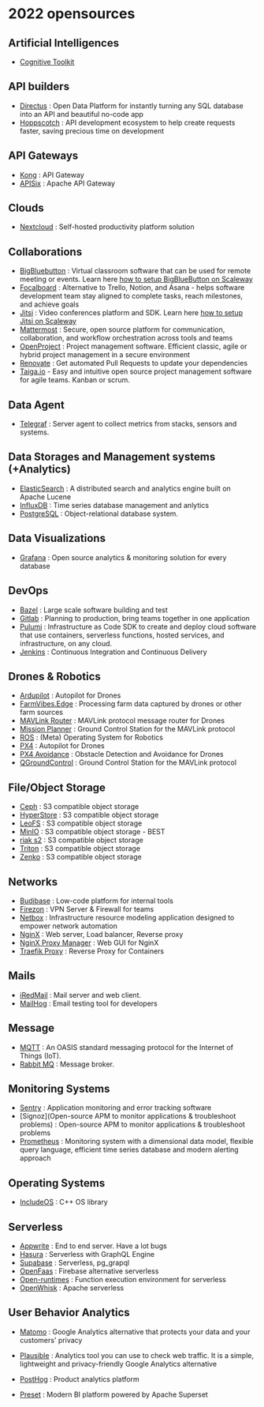 # 2022 opensources

## Artificial Intelligences

- [Cognitive Toolkit](https://learn.microsoft.com/en-us/cognitive-toolkit/)

## API builders

- [Directus](https://directus.io/) : Open Data Platform for instantly turning any SQL database into an API and beautiful no-code app
- [Hoppscotch](https://hoppscotch.io/) : API development ecosystem to help create requests faster, saving precious time on development

## API Gateways

- [Kong](https://konghq.com/) : API Gateway
- [APISix](https://apisix.apache.org/) : Apache API Gateway

## Clouds

- [Nextcloud](https://nextcloud.com/) : Self-hosted productivity platform solution

## Collaborations

- [BigBluebutton](https://bigbluebutton.org/) : Virtual classroom software that can be used for remote meeting or events. Learn here [how to setup BigBlueButton on Scaleway](https://blog.scaleway.com/building-bigbluebutton-powered-by-scaleway/)
- [Focalboard](https://www.focalboard.com/) : Alternative to Trello, Notion, and Asana - helps software development  team stay aligned to complete tasks, reach milestones, and achieve goals
- [Jitsi](https://jitsi.org/meet) : Video conferences platform and SDK. Learn here [how to setup Jitsi on Scaleway](https://blog.scaleway.com/building-jitsi-solution-powered-by-scaleway/)
- [Mattermost](https://mattermost.com/) : Secure, open source platform for communication, collaboration, and workflow orchestration across tools and teams
- [OpenProject](https://www.openproject.org/) : Project management software. Efficient classic, agile or hybrid project management in a secure environment
- [Renovate](https://www.mend.io/free-developer-tools/renovate/) : Get automated Pull Requests to update your dependencies
- [Taiga.io](https://www.taiga.io/) - Easy and intuitive open source project management software for agile teams. Kanban or scrum.

## Data Agent

- [Telegraf](https://www.influxdata.com/time-series-platform/telegraf/) : Server agent to collect metrics from stacks, sensors and systems.

## Data Storages and Management systems (+Analytics)

- [ElasticSearch](https://www.elastic.co/) : A distributed search and analytics engine built on Apache Lucene
- [InfluxDB](https://www.influxdata.com/) : Time series database management and anlytics
- [PostgreSQL](https://www.postgresql.org/) : Object-relational database system.

## Data Visualizations

- [Grafana](https://grafana.com/) : Open source analytics & monitoring solution for every database

## DevOps

- [Bazel](https://bazel.build/) : Large scale software building and test
- [Gitlab](https://about.gitlab.com/) : Planning to production, bring teams together in one application
- [Pulumi](https://github.com/pulumi/pulumi) : Infrastructure as Code SDK to create and deploy cloud software that use  containers, serverless functions, hosted services, and infrastructure,  on any cloud.
- [Jenkins](https://www.jenkins.io/) : Continuous Integration and Continuous Delivery

## Drones & Robotics

- [Ardupilot](https://ardupilot.org/) : Autopilot for Drones
- [FarmVibes.Edge](https://www.microsoft.com/en-us/research/project/project-farmvibes/articles/farmvibes-edge/) : Processing farm data captured by drones or other farm sources
- [MAVLink Router](https://github.com/mavlink-router/mavlink-router) : MAVLink protocol message router for Drones
- [Mission Planner](https://ardupilot.org/planner/) : Ground Control Station for the MAVLink protocol
- [ROS](https://www.ros.org/) : (Meta) Operating System for Robotics
- [PX4](https://px4.io/) : Autopilot for Drones
- [PX4 Avoidance](https://github.com/PX4/PX4-Avoidance) : Obstacle Detection and Avoidance for Drones
- [QGroundControl](http://qgroundcontrol.com/) : Ground Control Station for the MAVLink protocol

## File/Object Storage

- [Ceph](https://ceph.io/en/discover/technology/) : S3 compatible object storage
- [HyperStore](https://cloudian.com/products/hyperstore/) : S3 compatible object storage
- [LeoFS](http://leo-project.net/leofs/) : S3 compatible object storage 
- [MinIO](https://min.io/) : S3 compatible object storage - BEST
- [riak s2](https://riak.com/products/riak-s2/index.html?p=6196.html) : S3 compatible object storage 
- [Triton](https://www.tritondatacenter.com/triton/compute) : S3 compatible object storage 
- [Zenko](https://www.zenko.io/cloudserver/) : S3 compatible object storage

## Networks

- [Budibase](https://budibase.com/) : Low-code platform for internal tools
- [Firezon](https://www.firezone.dev/?source=firez.one) : VPN Server & Firewall for teams
- [Netbox](https://github.com/netbox-community/netbox) : Infrastructure resource modeling application designed to empower network automation
- [NginX](https://www.nginx.com/) : Web server, Load balancer, Reverse proxy
- [NginX Proxy Manager](https://nginxproxymanager.com/) : Web GUI for NginX
- [Traefik Proxy](https://traefik.io/traefik/) : Reverse Proxy for Containers

## Mails

- [iRedMail](https://www.iredmail.org/index.html) : Mail server and web client.
- [MailHog](https://github.com/mailhog/MailHog) : Email testing tool for developers

## Message

- [MQTT](https://mqtt.org/) : An OASIS standard messaging protocol for the Internet of Things (IoT).
- [Rabbit MQ](https://www.rabbitmq.com/) : Message broker.

## Monitoring Systems

- [Sentry](https://sentry.io/welcome/) : Application monitoring and error tracking software
- [Signoz](Open-source APM to monitor applications & troubleshoot problems) : Open-source APM to monitor applications & troubleshoot problems
- [Prometheus](https://prometheus.io/) : Monitoring system with a dimensional data model, flexible query  language, efficient time series database and modern alerting approach

## Operating Systems

- [IncludeOS](https://www.includeos.org/) : C++ OS library

## Serverless

- [Appwrite](https://appwrite.io/) : End to end server. Have a lot bugs
- [Hasura](https://hasura.io/) : Serverless with GraphQL Engine
- [Supabase](https://supabase.com/) : Serverless, pg_grapql
- [OpenFaas](https://www.openfaas.com/) : Firebase alternative serverless
- [Open-runtimes](https://github.com/open-runtimes/open-runtimes) : Function execution environment for serverless
- [OpenWhisk](https://openwhisk.apache.org/) : Apache serverless

## User Behavior Analytics

- [Matomo](https://matomo.org/matomo-analytics-the-google-analytics-alternative-that-protects-your-data-variation/) : Google Analytics alternative that protects your data and your customers' privacy

- [Plausible](https://plausible.io/) : Analytics tool you can use to check web traffic. It is a simple, lightweight and privacy-friendly Google Analytics alternative

- [PostHog](https://posthog.com/) : Product analytics platform

- [Preset](https://www.preset.io/) : Modern BI platform powered by Apache Superset

  